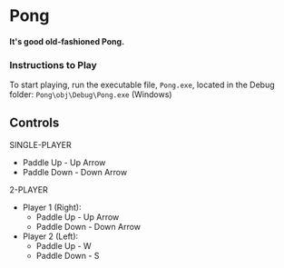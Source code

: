 # Pong
#### It's good old-fashioned Pong.

### Instructions to Play
To start playing, run the executable file, `Pong.exe`, located in the Debug folder: `Pong\obj\Debug\Pong.exe` (Windows)

## Controls
SINGLE-PLAYER
- Paddle Up - Up Arrow
- Paddle Down - Down Arrow  

2-PLAYER
- Player 1 (Right):
  - Paddle Up - Up Arrow
  - Paddle Down - Down Arrow
- Player 2 (Left):
  - Paddle Up - W
  - Paddle Down - S
